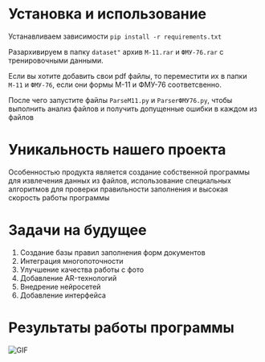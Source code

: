 <div align='left'>
<h1>Установка и использование</h1>
</div>
<div>
  
  Устанавливаем зависимости `pip install -r requirements.txt`
  
  Разархивируем в папку `dataset"` архив `М-11.rar` и `ФМУ-76.rar` с тренировочными данными.
  
  Если вы хотите добавить свои pdf файлы, то переместити их в папки `М-11` и `ФМУ-76`, если они формы М-11 и ФМУ-76 соответсвенно.
  
  После чего запустите файлы `ParseM11.py` и `ParserФМУ76.py`, чтобы выполнить анализ файлов и получить допущенные ошибки в каждом из файлов
</div>
<div align='left'>
  <h1>Уникальность нашего проекта</h1>
</div>
<div>
  Особенностью продукта является создание собственной программы для извлечения данных из файлов, использование специальных алгоритмов для проверки правильности заполнения и высокая скорость работы программы
</div>
<div align='left'>
  <h1>Задачи на будущее</h1>
</div> 
<div>
  <ol>
   <li>Создание базы правил заполнения форм документов</li>
   <li>Интеграция многопоточности</li>
   <li>Улучшение качества работы с фото</li>
   <li>Добавление AR-технологий</li>
   <li>Внедрение нейросетей</li>
   <li>Добавление интерфейса</li>
  </ol>
</div>
<div align='left'>
<h1>Результаты работы программы</h1>
</div> 
<div>
<img alt="GIF" src="demka.gif"/>
</div>
